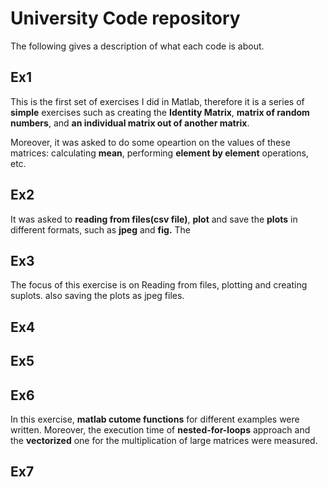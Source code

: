 # University Code repository 
The following gives a description of what each code is about.
## Ex1
This is the first set of exercises I did in Matlab, therefore it is a series of **simple** exercises such as creating the **Identity Matrix**, **matrix of random numbers**, and **an individual matrix out of another matrix**.  

Moreover, it was asked  to do some opeartion on the values of these matrices: 
calculating **mean**, performing **element by element** operations, etc.
## Ex2
It was asked to **reading from files(csv file)**, **plot** and save the **plots** in different formats, such as **jpeg** and **fig.** The 
## Ex3
The focus of this exercise is on Reading from files, plotting and creating suplots. also saving the plots as jpeg files.
## Ex4

## Ex5

## Ex6
In this exercise, **matlab cutome functions** for different examples were written. Moreover, the execution time of **nested-for-loops** approach and the **vectorized** one for the multiplication of large matrices were measured. 
## Ex7
